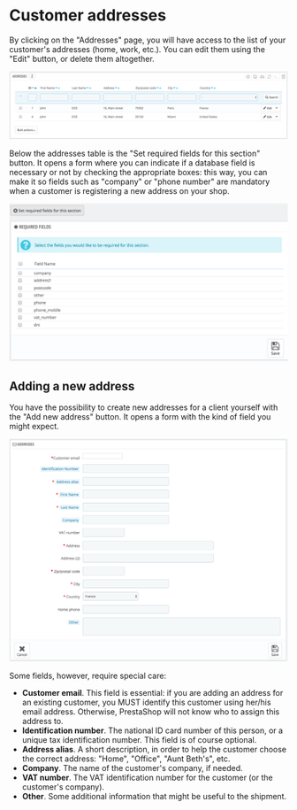 # Customer addresses

By clicking on the "Addresses" page, you will have access to the list of your customer's addresses (home, work, etc.). You can edit them using the "Edit" button, or delete them altogether.

![](<../../../.gitbook/assets/51839324 (3) (3) (3).png>)

Below the addresses table is the "Set required fields for this section" button. It opens a form where you can indicate if a database field is necessary or not by checking the appropriate boxes: this way, you can make it so fields such as "company" or "phone number" are mandatory when a customer is registering a new address on your shop.

![](<../../../.gitbook/assets/51839325 (3) (3) (3).png>)

## Adding a new address <a href="#customeraddresses-addinganewaddress" id="customeraddresses-addinganewaddress"></a>

You have the possibility to create new addresses for a client yourself with the "Add new address" button. It opens a form with the kind of field you might expect.

![](<../../../.gitbook/assets/51839326 (3) (3) (1).png>)

Some fields, however, require special care:

* **Customer email**. This field is essential: if you are adding an address for an existing customer, you MUST identify this customer using her/his email address. Otherwise, PrestaShop will not know who to assign this address to.
* **Identification number**. The national ID card number of this person, or a unique tax identification number. This field is of course optional.
* **Address alias**. A short description, in order to help the customer choose the correct address: "Home", "Office", "Aunt Beth's", etc.
* **Company**. The name of the customer's company, if needed.
* **VAT number**. The VAT identification number for the customer (or the customer's company).
* **Other**. Some additional information that might be useful to the shipment.
